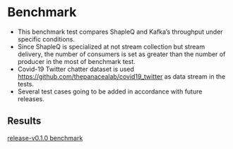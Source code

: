 # Benchmark
* This benchmark test compares ShapleQ and Kafka’s throughput  under specific conditions.
* Since ShapleQ is specialized at not stream collection but stream delivery, the number of consumers is  set as greater than the number of producer in the most of benchmark test.
* Covid-19 Twitter chatter dataset is used https://github.com/thepanacealab/covid19_twitter  as data stream in the tests.
* Several test cases going to be added in accordance with future releases.

## Results
[release-v0.1.0 benchmark](https://github.com/paust-team/shapleq/blob/master/benchmark/results/release-v0.1.0-benchmark)
